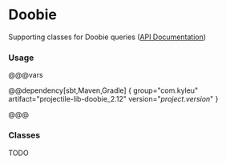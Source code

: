 # Doobie

Supporting classes for Doobie queries ([API Documentation](../api/projectile-lib-doobie))

### Usage

@@@vars

@@dependency[sbt,Maven,Gradle] {
  group="com.kyleu"
  artifact="projectile-lib-doobie_2.12"
  version="$project.version$"
}

@@@

### Classes

TODO
